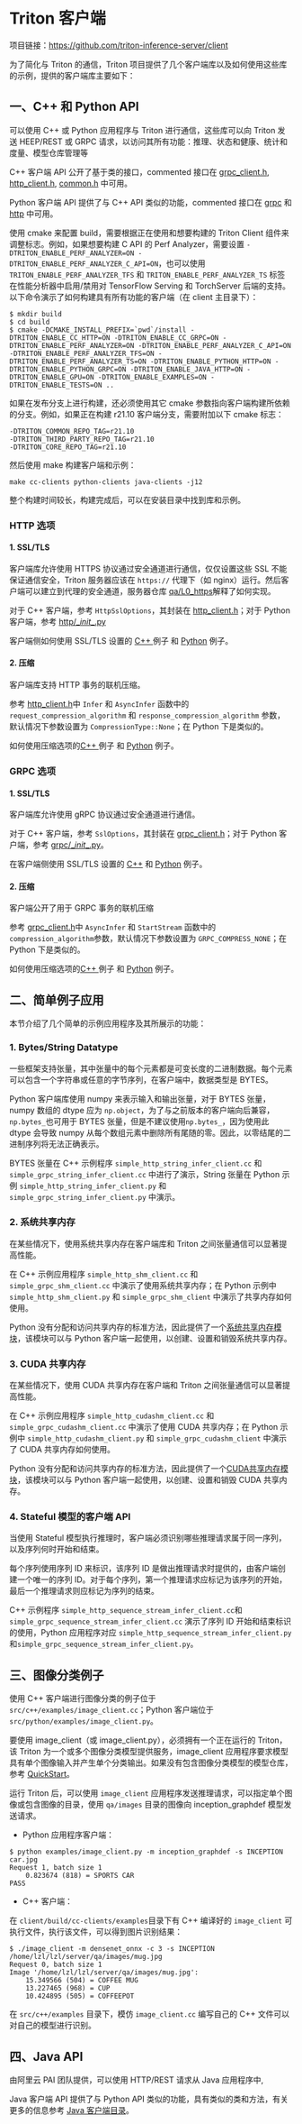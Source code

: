 # Triton 客户端

项目链接：https://github.com/triton-inference-server/client

为了简化与 Triton 的通信，Triton 项目提供了几个客户端库以及如何使用这些库的示例，提供的客户端库主要如下：

## 一、C++ 和 Python API

可以使用 C++ 或 Python 应用程序与 Triton 进行通信，这些库可以向 Triton 发送 HEEP/REST 或 GRPC 请求，以访问其所有功能：推理、状态和健康、统计和度量、模型仓库管理等

C++ 客户端 API 公开了基于类的接口，commented 接口在 [grpc_client.h](https://github.com/triton-inference-server/client/blob/main/src/c%2B%2B/library/grpc_client.h), [http_client.h](https://github.com/triton-inference-server/client/blob/main/src/c%2B%2B/library/http_client.h), [common.h](https://github.com/triton-inference-server/client/blob/main/src/c%2B%2B/library/common.h) 中可用。

Python 客户端 API 提供了与 C++ API 类似的功能，commented 接口在 [grpc](https://github.com/triton-inference-server/client/blob/main/src/python/library/tritonclient/grpc/__init__.py) 和 [http](https://github.com/triton-inference-server/client/blob/main/src/python/library/tritonclient/http/__init__.py) 中可用。

使用 cmake 来配置 build，需要根据正在使用和想要构建的 Triton Client 组件来调整标志。例如，如果想要构建 C API 的 Perf Analyzer，需要设置 `-DTRITON_ENABLE_PERF_ANALYZER=ON -DTRITON_ENABLE_PERF_ANALYZER_C_API=ON`，也可以使用 `TRITON_ENABLE_PERF_ANALYZER_TFS` 和 `TRITON_ENABLE_PERF_ANALYZER_TS` 标签在性能分析器中启用/禁用对 TensorFlow Serving 和 TorchServer 后端的支持。以下命令演示了如何构建具有所有功能的客户端（在 client 主目录下）：

```
$ mkdir build
$ cd build
$ cmake -DCMAKE_INSTALL_PREFIX=`pwd`/install -DTRITON_ENABLE_CC_HTTP=ON -DTRITON_ENABLE_CC_GRPC=ON -DTRITON_ENABLE_PERF_ANALYZER=ON -DTRITON_ENABLE_PERF_ANALYZER_C_API=ON -DTRITON_ENABLE_PERF_ANALYZER_TFS=ON -DTRITON_ENABLE_PERF_ANALYZER_TS=ON -DTRITON_ENABLE_PYTHON_HTTP=ON -DTRITON_ENABLE_PYTHON_GRPC=ON -DTRITON_ENABLE_JAVA_HTTP=ON -DTRITON_ENABLE_GPU=ON -DTRITON_ENABLE_EXAMPLES=ON -DTRITON_ENABLE_TESTS=ON ..
```

如果在发布分支上进行构建，还必须使用其它 cmake 参数指向客户端构建所依赖的分支。例如，如果正在构建 r21.10 客户端分支，需要附加以下 cmake 标志：

```
-DTRITON_COMMON_REPO_TAG=r21.10
-DTRITON_THIRD_PARTY_REPO_TAG=r21.10
-DTRITON_CORE_REPO_TAG=r21.10
```

然后使用 make 构建客户端和示例：

```
make cc-clients python-clients java-clients -j12
```

整个构建时间较长，构建完成后，可以在安装目录中找到库和示例。

### HTTP 选项

#### 1. SSL/TLS

客户端库允许使用 HTTPS 协议通过安全通道进行通信，仅仅设置这些 SSL 不能保证通信安全，Triton 服务器应该在 `https://` 代理下（如 nginx）运行。然后客户端可以建立到代理的安全通道，服务器仓库 [qa/L0_https](https://github.com/triton-inference-server/server/blob/main/qa/L0_https/test.sh)解释了如何实现。

对于 C++ 客户端，参考 `HttpSslOptions`，其封装在 [http_client.h](https://github.com/triton-inference-server/client/blob/main/src/c%2B%2B/library/http_client.h)；对于 Python 客户端，参考 [http/\__init__.py](https://github.com/triton-inference-server/client/blob/main/src/python/library/tritonclient/http/__init__.py)

客户端侧如何使用 SSL/TLS 设置的 [C++ ](https://github.com/triton-inference-server/client/blob/main/src/c%2B%2B/examples/simple_http_infer_client.cc)例子 和 [Python](https://github.com/triton-inference-server/client/blob/main/src/python/examples/simple_http_infer_client.py) 例子。

#### 2. 压缩

客户端库支持 HTTP 事务的联机压缩。

参考 [http_client.h](https://github.com/triton-inference-server/client/blob/main/src/c%2B%2B/library/http_client.h)中 `Infer` 和 `AsyncInfer` 函数中的 `request_compression_algorithm` 和 `response_compression_algorithm` 参数，默认情况下参数设置为 `CompressionType::None`；在 Python 下是类似的。

如何使用压缩选项的[C++ ](https://github.com/triton-inference-server/client/blob/main/src/c%2B%2B/examples/simple_http_infer_client.cc)例子 和 [Python](https://github.com/triton-inference-server/client/blob/main/src/python/examples/simple_http_infer_client.py) 例子。

### GRPC 选项

#### 1. SSL/TLS

客户端库允许使用 gRPC 协议通过安全通道进行通信。

对于 C++ 客户端，参考 `SslOptions`，其封装在 [grpc_client.h](https://github.com/triton-inference-server/client/blob/main/src/c%2B%2B/library/grpc_client.h)；对于 Python 客户端，参考 [grpc/\__init__.py](https://github.com/triton-inference-server/client/blob/main/src/python/library/tritonclient/grpc/__init__.py)。

在客户端侧使用 SSL/TLS 设置的 [C++](https://github.com/triton-inference-server/client/blob/main/src/c%2B%2B/examples/simple_grpc_infer_client.cc) 和 [Python](https://github.com/triton-inference-server/client/blob/main/src/python/examples/simple_grpc_infer_client.py) 例子。

#### 2. 压缩

客户端公开了用于 GRPC 事务的联机压缩

参考 [grpc_client.h](https://github.com/triton-inference-server/client/blob/main/src/c%2B%2B/library/grpc_client.h)中 `AsyncInfer` 和 `StartStream` 函数中的 `compression_algorithm`参数，默认情况下参数设置为 `GRPC_COMPRESS_NONE`；在 Python 下是类似的。

如何使用压缩选项的[C++ ](https://github.com/triton-inference-server/client/blob/main/src/c%2B%2B/examples/simple_grpc_infer_client.cc)例子 和 [Python](https://github.com/triton-inference-server/client/blob/main/src/python/examples/simple_grpc_infer_client.py) 例子。

## 二、简单例子应用

本节介绍了几个简单的示例应用程序及其所展示的功能：

### 1. Bytes/String Datatype

一些框架支持张量，其中张量中的每个元素都是可变长度的二进制数据。每个元素可以包含一个字符串或任意的字节序列，在客户端中，数据类型是 BYTES。

Python 客户端库使用 numpy 来表示输入和输出张量，对于 BYTES 张量，numpy 数组的 dtype 应为 `np.object`，为了与之前版本的客户端向后兼容，`np.bytes_`也可用于 BYTES 张量，但是不建议使用`np.bytes_`，因为使用此 dtype 会导致 numpy 从每个数组元素中删除所有尾随的零。因此，以零结尾的二进制序列将无法正确表示。

BYTES 张量在 C++ 示例程序 `simple_http_string_infer_client.cc` 和 `simple_grpc_string_infer_client.cc` 中进行了演示，String 张量在 Python 示例 `simple_http_string_infer_client.py` 和 `simple_grpc_string_infer_client.py` 中演示。

### 2. 系统共享内存

在某些情况下，使用系统共享内存在客户端库和 Triton 之间张量通信可以显著提高性能。

在 C++ 示例应用程序 `simple_http_shm_client.cc` 和 `simple_grpc_shm_client.cc` 中演示了使用系统共享内存；在 Python 示例中 `simple_http_shm_client.py` 和 `simple_grpc_shm_client` 中演示了共享内存如何使用。

Python 没有分配和访问共享内存的标准方法，因此提供了一个[系统共享内存模块](https://github.com/triton-inference-server/client/tree/main/src/python/library/tritonclient/utils/shared_memory)，该模块可以与 Python 客户端一起使用，以创建、设置和销毁系统共享内存。

### 3. CUDA 共享内存

在某些情况下，使用 CUDA 共享内存在客户端和 Triton 之间张量通信可以显著提高性能。

在 C++ 示例应用程序 `simple_http_cudashm_client.cc` 和 `simple_grpc_cudashm_client.cc` 中演示了使用 CUDA 共享内存；在 Python 示例中 `simple_http_cudashm_client.py` 和 `simple_grpc_cudashm_client` 中演示了 CUDA 共享内存如何使用。

Python 没有分配和访问共享内存的标准方法，因此提供了一个[CUDA共享内存模块](https://github.com/triton-inference-server/client/blob/main/src/python/library/tritonclient/utils/cuda_shared_memory)，该模块可以与 Python 客户端一起使用，以创建、设置和销毁 CUDA 共享内存。

### 4. Stateful 模型的客户端 API

当使用 Stateful 模型执行推理时，客户端必须识别哪些推理请求属于同一序列，以及序列何时开始和结束。

每个序列使用序列 ID 来标识，该序列 ID 是做出推理请求时提供的，由客户端创建一个唯一的序列 ID。对于每个序列，第一个推理请求应标记为该序列的开始，最后一个推理请求则应标记为序列的结束。

C++ 示例程序 `simple_http_sequence_stream_infer_client.cc`和`simple_grpc_sequence_stream_infer_client.cc` 演示了序列 ID 开始和结束标识的使用，Python 应用程序对应 `simple_http_sequence_stream_infer_client.py`和`simple_grpc_sequence_stream_infer_client.py`。

## 三、图像分类例子

使用 C++ 客户端进行图像分类的例子位于 `src/c++/examples/image_client.cc`；Python 客户端位于 `src/python/examples/image_client.py`。

要使用 image_client（或 image_client.py），必须拥有一个正在运行的 Triton，该 Triton 为一个或多个图像分类模型提供服务，image_client 应用程序要求模型具有单个图像输入并产生单个分类输出。如果没有包含图像分类模型的模型仓库，参考 [QuickStart](https://github.com/triton-inference-server/server/blob/main/docs/getting_started/quickstart.md)。

运行 Triton 后，可以使用 `image_client` 应用程序发送推理请求，可以指定单个图像或包含图像的目录，使用 `qa/images` 目录的图像向 inception_graphdef 模型发送请求。

- Python 应用程序客户端：

```
$ python examples/image_client.py -m inception_graphdef -s INCEPTION car.jpg
Request 1, batch size 1
    0.823674 (818) = SPORTS CAR
PASS
```

- C++ 客户端：

在 `client/build/cc-clients/examples`目录下有 C++ 编译好的 `image_client` 可执行文件，执行该文件，可以得到图片识别结果：

```
$ ./image_client -m densenet_onnx -c 3 -s INCEPTION /home/lzl/lzl/server/qa/images/mug.jpg
Request 0, batch size 1
Image '/home/lzl/lzl/server/qa/images/mug.jpg':
    15.349566 (504) = COFFEE MUG
    13.227465 (968) = CUP
    10.424895 (505) = COFFEEPOT
```

在 `src/c++/examples` 目录下，模仿 `image_client.cc` 编写自己的 C++ 文件可以对自己的模型进行识别。

## 四、Java API

由阿里云 PAI 团队提供，可以使用 HTTP/REST 请求从 Java 应用程序中,

Java 客户端 API 提供了与 Python API 类似的功能，具有类似的类和方法，有关更多的信息参考 [Java 客户端目录](https://github.com/triton-inference-server/client/tree/main/src/java)。